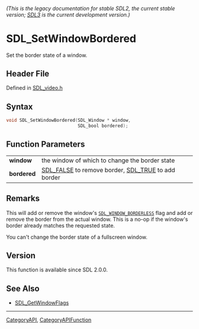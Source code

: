 ###### (This is the legacy documentation for stable SDL2, the current stable version; [SDL3](https://wiki.libsdl.org/SDL3/) is the current development version.)
# SDL_SetWindowBordered

Set the border state of a window.

## Header File

Defined in [SDL_video.h](https://github.com/libsdl-org/SDL/blob/SDL2/include/SDL_video.h)

## Syntax

```c
void SDL_SetWindowBordered(SDL_Window * window,
                           SDL_bool bordered);

```

## Function Parameters

|                  |                                                                             |
| ---------------- | --------------------------------------------------------------------------- |
| **window**       | the window of which to change the border state                              |
| **bordered**     | [SDL_FALSE](SDL_FALSE) to remove border, [SDL_TRUE](SDL_TRUE) to add border |

## Remarks

This will add or remove the window's
[`SDL_WINDOW_BORDERLESS`](SDL_WINDOW_BORDERLESS) flag and add or remove the
border from the actual window. This is a no-op if the window's border
already matches the requested state.

You can't change the border state of a fullscreen window.

## Version

This function is available since SDL 2.0.0.

## See Also

- [SDL_GetWindowFlags](SDL_GetWindowFlags)

----
[CategoryAPI](CategoryAPI), [CategoryAPIFunction](CategoryAPIFunction)

